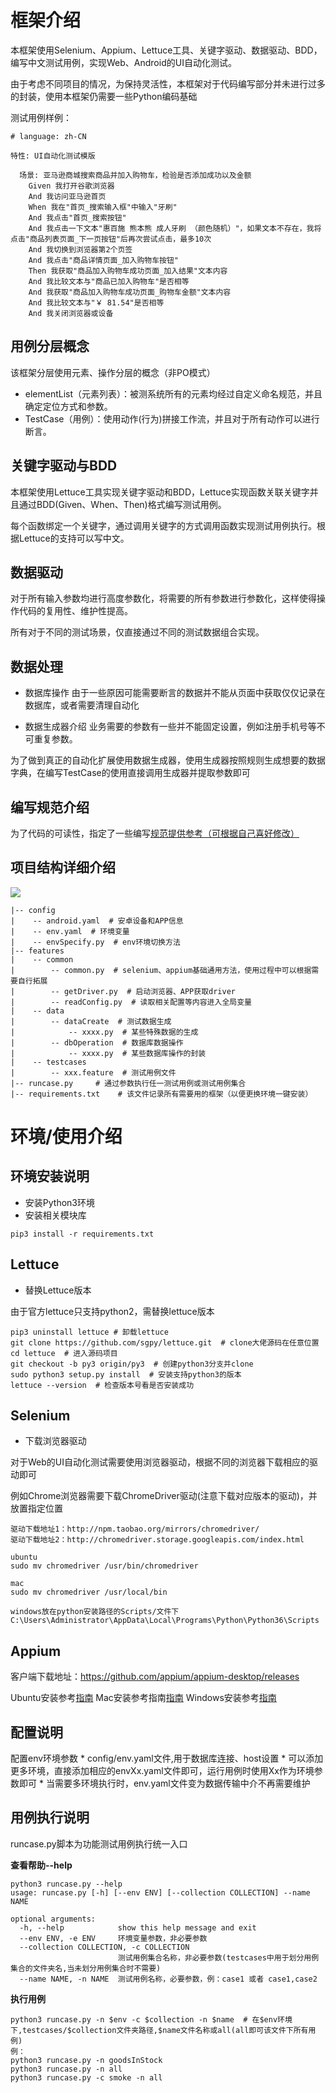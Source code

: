 # 框架介绍
本框架使用Selenium、Appium、Lettuce工具、关键字驱动、数据驱动、BDD，编写中文测试用例，实现Web、Android的UI自动化测试。

由于考虑不同项目的情况，为保持灵活性，本框架对于代码编写部分并未进行过多的封装，使用本框架仍需要一些Python编码基础

测试用例样例：
```
# language: zh-CN

特性: UI自动化测试模版

  场景: 亚马逊商城搜索商品并加入购物车，检验是否添加成功以及金额
    Given 我打开谷歌浏览器
    And 我访问亚马逊首页
    When 我在"首页_搜索输入框"中输入"牙刷"
    And 我点击"首页_搜索按钮"
    And 我点击一下文本"惠百施 熊本熊 成人牙刷 （颜色随机）"，如果文本不存在，我将点击"商品列表页面_下一页按钮"后再次尝试点击，最多10次
    And 我切换到浏览器第2个页签
    And 我点击"商品详情页面_加入购物车按钮"
    Then 我获取"商品加入购物车成功页面_加入结果"文本内容
    And 我比较文本与"商品已加入购物车"是否相等
    And 我获取"商品加入购物车成功页面_购物车金额"文本内容
    And 我比较文本与"￥ 81.54"是否相等
    And 我关闭浏览器或设备

```


## 用例分层概念

该框架分层使用元素、操作分层的概念（非PO模式）

* elementList（元素列表）：被测系统所有的元素均经过自定义命名规范，并且确定定位方式和参数。
* TestCase（用例）：使用动作(行为)拼接工作流，并且对于所有动作可以进行断言。

## 关键字驱动与BDD
本框架使用Lettuce工具实现关键字驱动和BDD，Lettuce实现函数关联关键字并且通过BDD(Given、When、Then)格式编写测试用例。

每个函数绑定一个关键字，通过调用关键字的方式调用函数实现测试用例执行。根据Lettuce的支持可以写中文。

## 数据驱动
对于所有输入参数均进行高度参数化，将需要的所有参数进行参数化，这样使得操作代码的复用性、维护性提高。

所有对于不同的测试场景，仅直接通过不同的测试数据组合实现。

## 数据处理
* 数据库操作
由于一些原因可能需要断言的数据并不能从页面中获取仅仅记录在数据库，或者需要清理自动化

* 数据生成器介绍
业务需要的参数有一些并不能固定设置，例如注册手机号等不可重复参数。

为了做到真正的自动化扩展使用数据生成器，使用生成器按照规则生成想要的数据字典，在编写TestCase的使用直接调用生成器并提取参数即可

## 编写规范介绍
为了代码的可读性，指定了一些编写[规范提供参考（可根据自己喜好修改）](https://github.com/fengyibo963/DemoUITestLettuce/blob/noPO/docs/%E7%BC%96%E5%86%99%E8%AF%B4%E6%98%8E.md)
## 项目结构详细介绍

![](https://github.com/fengyibo963/DemoUITestLettuce/blob/noPO/docs/%E9%A1%B9%E7%9B%AE%E7%9B%AE%E5%BD%95.png)

```
|-- config
|    -- android.yaml  # 安卓设备和APP信息
|    -- env.yaml  # 环境变量
|    -- envSpecify.py  # env环境切换方法
|-- features
|    -- common      
|        -- common.py  # selenium、appium基础通用方法，使用过程中可以根据需要自行拓展
|        -- getDriver.py  # 启动浏览器、APP获取driver
|        -- readConfig.py  # 读取相关配置等内容进入全局变量
|    -- data
|        -- dataCreate  # 测试数据生成
|            -- xxxx.py  # 某些特殊数据的生成
|        -- dbOperation  # 数据库数据操作  
|            -- xxxx.py  # 某些数据库操作的封装
|    -- testcases
|        -- xxx.feature  # 测试用例文件
|-- runcase.py     # 通过参数执行任一测试用例或测试用例集合
|-- requirements.txt    # 该文件记录所有需要用的框架（以便更换环境一键安装）
```

# 环境/使用介绍
## 环境安装说明
* 安装Python3环境
* 安装相关模块库
```
pip3 install -r requirements.txt
```
## Lettuce
* 替换Lettuce版本

由于官方lettuce只支持python2，需替换lettuce版本
```
pip3 uninstall lettuce # 卸载lettuce
git clone https://github.com/sgpy/lettuce.git  # clone大佬源码在任意位置
cd lettuce  # 进入源码项目
git checkout -b py3 origin/py3  # 创建python3分支并clone
sudo python3 setup.py install  # 安装支持python3的版本
lettuce --version  # 检查版本号看是否安装成功
```
## Selenium
* 下载浏览器驱动

对于Web的UI自动化测试需要使用浏览器驱动，根据不同的浏览器下载相应的驱动即可

例如Chrome浏览器需要下载ChromeDriver驱动(注意下载对应版本的驱动)，并放置指定位置
```
驱动下载地址1：http://npm.taobao.org/mirrors/chromedriver/
驱动下载地址2：http://chromedriver.storage.googleapis.com/index.html

ubuntu
sudo mv chromedriver /usr/bin/chromedriver

mac
sudo mv chromedriver /usr/local/bin

windows放在python安装路径的Scripts/文件下
C:\Users\Administrator\AppData\Local\Programs\Python\Python36\Scripts
```
## Appium
客户端下载地址：https://github.com/appium/appium-desktop/releases

Ubuntu安装参考[指南](https://blog.csdn.net/baidu_36943075/article/details/103985826)
Mac安装参考指南[指南](https://www.jianshu.com/p/d36ff3707862)
Windows安装参考[指南](https://www.cnblogs.com/lgqboke/p/9776503.html)

## 配置说明
配置env环境参数
    * config/env.yaml文件,用于数据库连接、host设置
    * 可以添加更多环境，直接添加相应的envXx.yaml文件即可，运行用例时使用Xx作为环境参数即可 
    * 当需要多环境执行时，env.yaml文件变为数据传输中介不再需要维护

## 用例执行说明
runcase.py脚本为功能测试用例执行统一入口

**查看帮助--help**
```
python3 runcase.py --help
usage: runcase.py [-h] [--env ENV] [--collection COLLECTION] --name NAME

optional arguments:
  -h, --help            show this help message and exit
  --env ENV, -e ENV     环境变量参数，非必要参数
  --collection COLLECTION, -c COLLECTION
                        测试用例集合名称，非必要参数(testcases中用于划分用例集合的文件夹名,当未划分用例集合时不需要)
  --name NAME, -n NAME  测试用例名称，必要参数，例：case1 或者 case1,case2
```

**执行用例**

```
python3 runcase.py -n $env -c $collection -n $name  # 在$env环境下,testcases/$collection文件夹路径,$name文件名称或all(all即可该文件下所有用例)
例：
python3 runcase.py -n goodsInStock
python3 runcase.py -n all
python3 runcase.py -c smoke -n all
```
